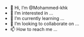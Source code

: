 - 👋 Hi, I’m @Mohammed-khk
- 👀 I’m interested in ...
- 🌱 I’m currently learning ...
- 💞️ I’m looking to collaborate on ...
- 📫 How to reach me ...

<!---
Mohammed-khk/Mohammed-khk is a ✨ special ✨ repository because its `README.md` (this file) appears on your GitHub profile.
You can click the Preview link to take a look at your changes.
--->
